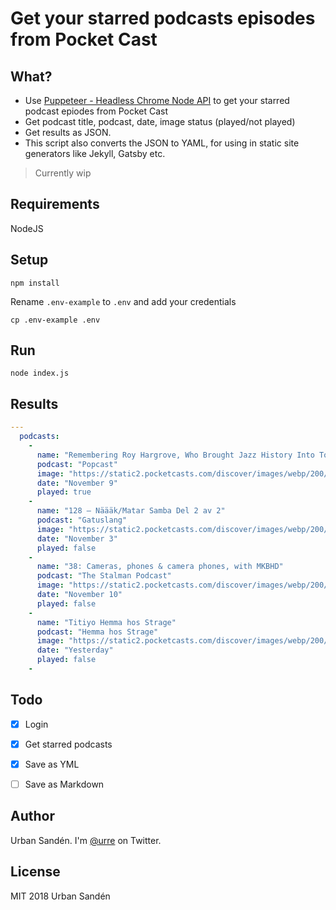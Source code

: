 # Get your starred podcasts episodes from Pocket Cast

## What?

+ Use [Puppeteer - Headless Chrome Node API](https://github.com/GoogleChrome/puppeteer) to get your starred podcast epiodes from Pocket Cast
+ Get podcast title, podcast, date, image status (played/not played)
+ Get results as JSON.
+ This script also converts the JSON to YAML, for using in static site generators like Jekyll, Gatsby etc.

> Currently wip

## Requirements

NodeJS

## Setup

```shell
npm install
```

Rename `.env-example` to `.env` and add your credentials

```shell
cp .env-example .env
```

## Run
```shell
node index.js
```

## Results
```yml
---
  podcasts:
    -
      name: "Remembering Roy Hargrove, Who Brought Jazz History Into Tomorrow"
      podcast: "Popcast"
      image: "https://static2.pocketcasts.com/discover/images/webp/200/24f9a050-1b0c-012e-006e-00163e1b201c.webp"
      date: "November 9"
      played: true
    -
      name: "128 – Näääk/Matar Samba Del 2 av 2"
      podcast: "Gatuslang"
      image: "https://static2.pocketcasts.com/discover/images/webp/200/6cbdbba0-e7c3-012f-9714-723c91aeae46.webp"
      date: "November 3"
      played: false
    -
      name: "38: Cameras, phones & camera phones, with MKBHD"
      podcast: "The Stalman Podcast"
      image: "https://static2.pocketcasts.com/discover/images/webp/200/eeca35d0-b2bc-0135-9e5e-5bb073f92b78.webp"
      date: "November 10"
      played: false
    -
      name: "Titiyo Hemma hos Strage"
      podcast: "Hemma hos Strage"
      image: "https://static2.pocketcasts.com/discover/images/webp/200/8502e000-4cbe-0134-ec0b-0d50f522381b.webp"
      date: "Yesterday"
      played: false
    -
```


## Todo

- [x] Login
- [x] Get starred podcasts
- [x] Save as YML
- [ ] Save as Markdown


## Author
Urban Sandén. I'm [@urre](https://twitter.com/Urre) on Twitter.

## License
MIT 2018 Urban Sandén
